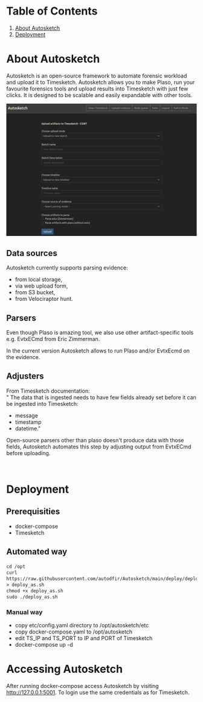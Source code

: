 # Table of Contents
1. [About Autosketch](#about-autosketch)
2. [Deployment](#deployment)


# About Autosketch

Autosketch is an open-source framework to automate forensic workload and upload it to Timesketch. Autosketch allows you to make Plaso, run your favourite forensics tools and upload results into Timesketch with just few clicks. It is designed to be scalable and easily expandable with other tools.

![autosketch view](./docs/autosketch.png)

## Data sources

Autosketch currently supports parsing evidence:
- from local storage,
- via web upload form,
- from S3 bucket,
- from Velociraptor hunt.

## Parsers

Even though Plaso is amazing tool, we also use other artifact-specific tools e.g. EvtxECmd from Eric Zimmerman.

In the current version Autosketch allows to run Plaso and/or EvtxEcmd on the evidence.

## Adjusters

From Timesketch documentation:
<br>"
The data that is ingested needs to have few fields already set before it can be ingested into Timesketch:

- message
- timestamp
- datetime."

Open-source parsers other than plaso doesn't produce data with those fields, Autosketch automates this step by adjusting output from EvtxECmd before uploading.

<br>

# Deployment

## Prerequisities 
 - docker-compose
 - Timesketch 

## Automated way
```
cd /opt
curl https://raw.githubusercontent.com/autodfir/Autosketch/main/deploy/deploy_as.sh > deploy_as.sh
chmod +x deploy_as.sh
sudo ./deploy_as.sh
```

### Manual way
 - copy etc/config.yaml directory to /opt/autosketch/etc
 - copy docker-compose.yaml to /opt/autosketch
 - edit TS_IP and TS_PORT to IP and PORT of Timesketch
 - docker-compose up -d
 

# Accessing Autosketch
After running docker-compose access Autosketch by visiting http://127.0.0.1:5001. To login use the same credentials as for Timesketch.

